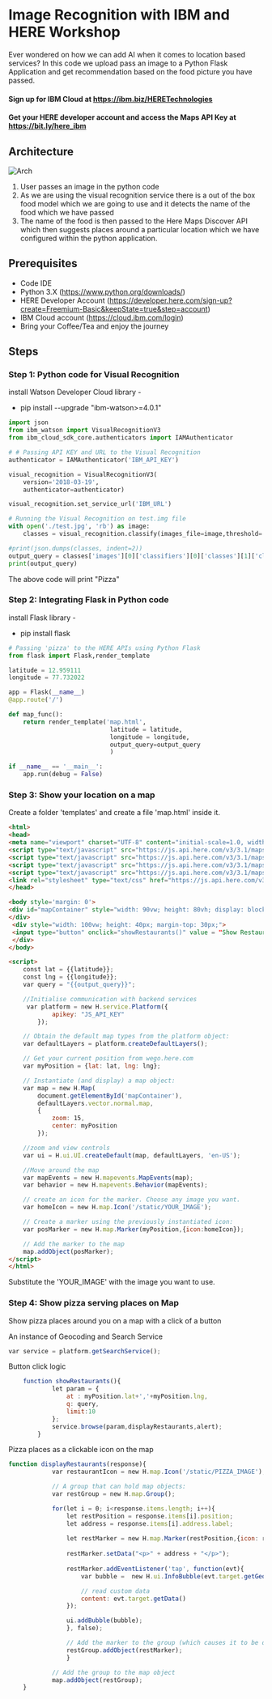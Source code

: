 # Image Recognition with IBM and HERE Workshop

Ever wondered on how we can add AI when it comes to location based services? In this code we upload pass an image to a Python Flask Application and get recommendation based on the food picture you have passed.

#### Sign up for IBM Cloud at https://ibm.biz/HERETechnologies
#### Get your HERE developer account and access the Maps API Key at https://bit.ly/here_ibm

## Architecture

![Arch](/images/AI_Location_Sol_Arch.png)

1. User passes an image in the python code
1. As we are using the visual recognition service there is a out of the box food model which we are going to use and it detects the name of the food which we have passed
1. The name of the food is then passed to the Here Maps Discover API which then suggests places around a particular location which we have configured within the python application.

## Prerequisites

- Code IDE
- Python 3.X (https://www.python.org/downloads/)
- HERE Developer Account (https://developer.here.com/sign-up?create=Freemium-Basic&keepState=true&step=account)
- IBM Cloud account (https://cloud.ibm.com/login)
- Bring your Coffee/Tea and enjoy the journey 

## Steps

### Step 1: Python code for Visual Recognition

install Watson Developer Cloud library -
- pip install --upgrade "ibm-watson>=4.0.1"

```python
import json
from ibm_watson import VisualRecognitionV3
from ibm_cloud_sdk_core.authenticators import IAMAuthenticator

# # Passing API KEY and URL to the Visual Recognition
authenticator = IAMAuthenticator('IBM_API_KEY')

visual_recognition = VisualRecognitionV3(
    version='2018-03-19',
    authenticator=authenticator)

visual_recognition.set_service_url('IBM_URL') 

# Running the Visual Recognition on test.img file
with open('./test.jpg', 'rb') as image: 
    classes = visual_recognition.classify(images_file=image,threshold='0.6',classifier_ids='food').get_result()

#print(json.dumps(classes, indent=2))	
output_query = classes['images'][0]['classifiers'][0]['classes'][1]['class']
print(output_query)  
```
The above code will print "Pizza"

### Step 2: Integrating Flask in Python code

install Flask library -
- pip install flask

```python
# Passing 'pizza' to the HERE APIs using Python Flask
from flask import Flask,render_template

latitude = 12.959111
longitude = 77.732022

app = Flask(__name__)
@app.route('/')

def map_func():
	return render_template('map.html',
                            latitude = latitude,
                            longitude = longitude,
                            output_query=output_query
                            )

if __name__ == '__main__':
	app.run(debug = False)
```

### Step 3: Show your location on a map

Create a folder 'templates' and create a file 'map.html' inside it.

```html
<html>   
<head>   
<meta name="viewport" charset="UTF-8" content="initial-scale=1.0, width=device-width" />
<script type="text/javascript" src="https://js.api.here.com/v3/3.1/mapsjs-core.js"></script> 
<script type="text/javascript" src="https://js.api.here.com/v3/3.1/mapsjs-service.js"></script> 
<script type="text/javascript" src="https://js.api.here.com/v3/3.1/mapsjs-ui.js"></script> 
<script type="text/javascript" src="https://js.api.here.com/v3/3.1/mapsjs-mapevents.js"></script> 
<link rel="stylesheet" type="text/css" href="https://js.api.here.com/v3/3.1/mapsjs-ui.css"/> 
</head> 

<body style='margin: 0'> 
<div id="mapContainer" style="width: 90vw; height: 80vh; display: block; margin: 0 auto; border: solid 2px black; margin-top: 10px;" >
</div> 
 <div style="width: 100vw; height: 40px; margin-top: 30px;"> 
 <input type="button" onclick="showRestaurants()" value = "Show Restaurants" style="width: 200px; height: 30px; border: 2px solid black; display: block; margin: 0 auto; margin-top: 20px;"> 
 </div>
</body> 

<script>    
    const lat = {{latitude}}; 
    const lng = {{longitude}}; 
    var query = "{{output_query}}"; 

    //Initialise communication with backend services 
     var platform = new H.service.Platform({ 
            apikey: "JS_API_KEY"    
        }); 

    // Obtain the default map types from the platform object: 
    var defaultLayers = platform.createDefaultLayers(); 

    // Get your current position from wego.here.com 
    var myPosition = {lat: lat, lng: lng}; 

    // Instantiate (and display) a map object: 
    var map = new H.Map( 
        document.getElementById('mapContainer'), 
        defaultLayers.vector.normal.map, 
        { 
            zoom: 15, 
            center: myPosition 
        }); 

    //zoom and view controls 
    var ui = H.ui.UI.createDefault(map, defaultLayers, 'en-US'); 

    //Move around the map 
    var mapEvents = new H.mapevents.MapEvents(map); 
    var behavior = new H.mapevents.Behavior(mapEvents); 

    // create an icon for the marker. Choose any image you want. 
    var homeIcon = new H.map.Icon('/static/YOUR_IMAGE');  

    // Create a marker using the previously instantiated icon: 
    var posMarker = new H.map.Marker(myPosition,{icon:homeIcon}); 

    // Add the marker to the map  
    map.addObject(posMarker);    
</script>
</html>
```
Substitute the 'YOUR_IMAGE' with the image you want to use.

### Step 4: Show pizza serving places on Map

Show pizza places around you on a map with a click of a button

An instance of Geocoding and Search Service

```javascript
var service = platform.getSearchService();
```

Button click logic

```javascript
    function showRestaurants(){ 
            let param = { 
                at : myPosition.lat+','+myPosition.lng, 
                q: query, 
                limit:10 
            };  
            service.browse(param,displayRestaurants,alert); 
        } 
```

Pizza places as a clickable icon on the map

```javascript
function displayRestaurants(response){ 
            var restaurantIcon = new H.map.Icon('/static/PIZZA_IMAGE'); 

            // A group that can hold map objects: 
            var restGroup = new H.map.Group(); 

            for(let i = 0; i<response.items.length; i++){ 
                let restPosition = response.items[i].position; 
                let address = response.items[i].address.label; 
                 
                let restMarker = new H.map.Marker(restPosition,{icon: restaurantIcon} ); 
                 
                restMarker.setData("<p>" + address + "</p>"); 
                 
                restMarker.addEventListener('tap', function(evt){ 
                    var bubble =  new H.ui.InfoBubble(evt.target.getGeometry(), { 

                    // read custom data 
                    content: evt.target.getData() 
                }); 

                ui.addBubble(bubble); 
                }, false); 

                // Add the marker to the group (which causes it to be displayed on the map) 
                restGroup.addObject(restMarker); 
                } 

            // Add the group to the map object 
            map.addObject(restGroup); 
    }
```

